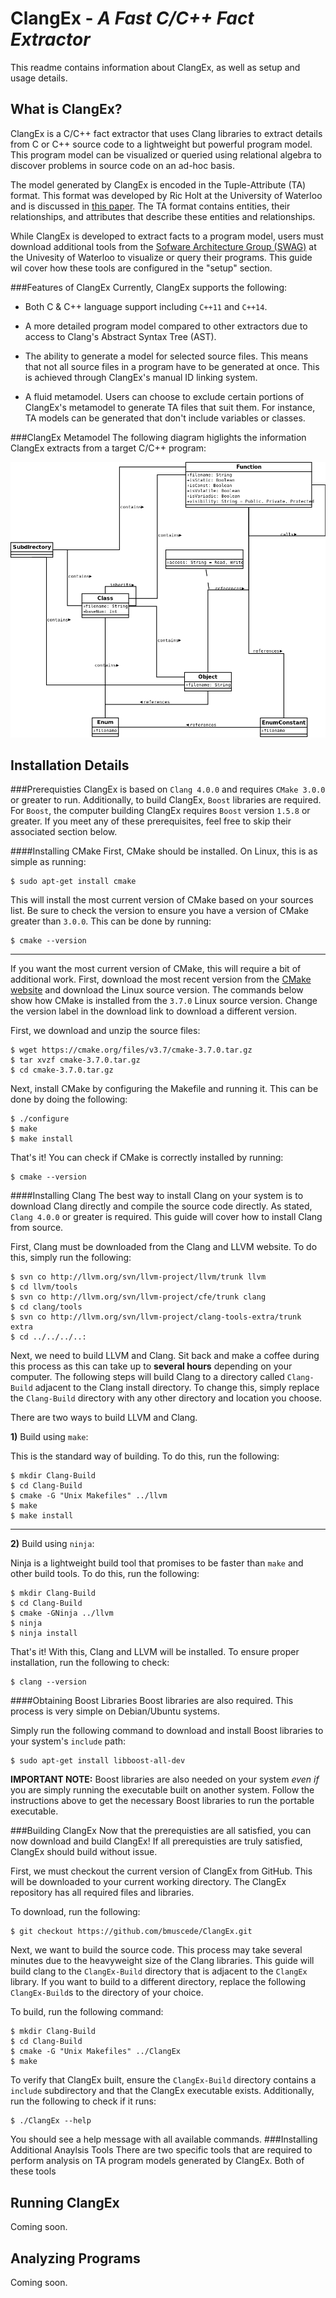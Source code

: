 # ClangEx - *A Fast C/C++ Fact Extractor*

This readme contains information about ClangEx, as well as setup and usage details.

## What is ClangEx?
ClangEx is a C/C++ fact extractor that uses Clang libraries to extract details from C or C++ source code to a lightweight but powerful program model. This program model can be visualized or queried using relational algebra to discover problems in source code on an ad-hoc basis.

The model generated by ClangEx is encoded in the Tuple-Attribute (TA)  format. This format was developed by Ric Holt at the University of Waterloo and is discussed in [this paper](http://plg.uwaterloo.ca/~holt/papers/ta-intro.htm). The TA format contains entities, their relationships, and attributes that describe these entities and relationships. 

While ClangEx is developed to extract facts to a program model, users must download additional tools from the [Sofware Architecture Group (SWAG)](http://www.swag.uwaterloo.ca/) at the Univesity of Waterloo to visualize or query their programs. This guide wil cover how these tools are configured in the "setup" section.

###Features of ClangEx
Currently, ClangEx supports the following:

* Both C & C++ language support including `C++11` and `C++14`.

* A more detailed program model compared to other extractors due to access to Clang's Abstract Syntax Tree (AST).

* The ability to generate a model for selected source files. This means that not all source files in a program have to be generated at once. This is achieved through ClangEx's manual ID linking system.

* A fluid metamodel. Users can choose to exclude certain portions of ClangEx's metamodel to generate TA files that suit them. For instance, TA models can be generated that don't include variables or classes.

###ClangEx Metamodel
The following diagram higlights the information ClangEx extracts from a target C/C++ program:

![alt text](https://github.com/bmuscede/ClangEx/blob/master/ClangExMetamodel.png "ClangEx MetaModel")

## Installation Details
###Prerequisties
ClangEx is based on `Clang 4.0.0` and requires `CMake 3.0.0` or greater to run. Additionally, to build ClangEx, `Boost` libraries are required. For `Boost`, the computer building ClangEx requires `Boost` version `1.5.8` or greater. If you meet any of these prerequisites, feel free to skip their associated section below.

####Installing CMake
First, CMake should be installed. On Linux, this is as simple as running:
```
$ sudo apt-get install cmake
```
This will install the most current version of CMake based on your sources list. Be sure to check the version to ensure you have a version of CMake greater than `3.0.0`. This can be done by running:
```
$ cmake --version
```

---
If you want the most current version of CMake, this will require a bit of additional work. First, download the most recent version from the [CMake website](http://www.cmake.org) and download the Linux source version. The commands below show how CMake is installed from the `3.7.0` Linux source version. Change the version label in the download link to download a different version.

First, we download and unzip the source files:

```
$ wget https://cmake.org/files/v3.7/cmake-3.7.0.tar.gz
$ tar xvzf cmake-3.7.0.tar.gz
$ cd cmake-3.7.0.tar.gz
```

Next, install CMake by configuring the Makefile and running it. This can be done by doing the following:
```
$ ./configure
$ make
$ make install
```
That's it! You can check if CMake is correctly installed by running:
```
$ cmake --version
```

####Installing Clang
The best way to install Clang on your system is to download Clang directly and compile the source code directly. As stated, `Clang 4.0.0` or greater is required. This guide will cover how to install Clang from source.

First, Clang must be downloaded from the Clang and LLVM website. To do this, simply run the following:
```
$ svn co http://llvm.org/svn/llvm-project/llvm/trunk llvm
$ cd llvm/tools
$ svn co http://llvm.org/svn/llvm-project/cfe/trunk clang
$ cd clang/tools
$ svn co http://llvm.org/svn/llvm-project/clang-tools-extra/trunk extra
$ cd ../../../..:
```

Next, we need to build LLVM and Clang. Sit back and make a coffee during this process as this can take up to **several hours** depending on your computer. The following steps will build Clang to a directory called `Clang-Build` adjacent to the Clang install directory. To change this, simply replace the `Clang-Build` directory with any other directory and location you choose. 

There are two ways to build LLVM and Clang.

**1)** Build using `make`:

This is the standard way of building. To do this, run the following:
```
$ mkdir Clang-Build
$ cd Clang-Build
$ cmake -G "Unix Makefiles" ../llvm
$ make
$ make install 
```
---
**2)** Build using `ninja`:

Ninja is a lightweight build tool that promises to be faster than `make` and other build tools. To do this, run the following:
```
$ mkdir Clang-Build
$ cd Clang-Build
$ cmake -GNinja ../llvm
$ ninja
$ ninja install 
```

That's it! With this, Clang and LLVM will be installed. To ensure proper installation, run the following to check:
```
$ clang --version
```

####Obtaining Boost Libraries
Boost libraries are also required. This process is very simple on Debian/Ubuntu systems.

Simply run the following command to download and install Boost libraries to your system's `include` path:
```
$ sudo apt-get install libboost-all-dev
```

**IMPORTANT NOTE:** Boost libraries are also needed on your system *even if* you are simply running the executable built on another system. Follow the instructions above to get the necessary Boost libraries to run the portable executable.

###Building ClangEx
Now that the prerequisties are all satisfied, you can now download and build ClangEx! If all prerequisties are truly satisfied, ClangEx should build without issue.

First, we must checkout the current version of ClangEx from GitHub. This will be downloaded to your current working directory. The ClangEx repository has all required files and libraries.

To download, run the following:
```
$ git checkout https://github.com/bmuscede/ClangEx.git
```

Next, we want to build the source code. This process may take several minutes due to the heavyweight size of the Clang libraries. This guide will build clang to the `ClangEx-Build` directory that is adjacent to the `ClangEx` library. If you want to build to a different directory, replace the following `ClangEx-Build`s  to the directory of your choice.

To build, run the following command:
```
$ mkdir Clang-Build
$ cd Clang-Build
$ cmake -G "Unix Makefiles" ../ClangEx
$ make
```

To verify that ClangEx built, ensure the `ClangEx-Build` directory contains a `include` subdirectory and that the ClangEx executable exists. Additionally, run the following to check if it runs:
```
$ ./ClangEx --help
```
You should see a help message with all available commands.
###Installing Additional Anaylsis Tools
There are two specific tools that are required to perform analysis on TA program models generated by ClangEx. Both of these tools  


## Running ClangEx
Coming soon.

## Analyzing Programs 
Coming soon.
